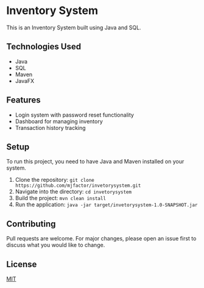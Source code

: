 # Inventory System

This is an Inventory System built using Java and SQL.

## Technologies Used

- Java
- SQL
- Maven
- JavaFX

## Features

- Login system with password reset functionality
- Dashboard for managing inventory
- Transaction history tracking

## Setup

To run this project, you need to have Java and Maven installed on your system.

1. Clone the repository: `git clone https://github.com/mjfactor/invetorysystem.git`
2. Navigate into the directory: `cd invetorysystem`
3. Build the project: `mvn clean install`
4. Run the application: `java -jar target/invetorysystem-1.0-SNAPSHOT.jar`

## Contributing

Pull requests are welcome. For major changes, please open an issue first to discuss what you would like to change.

## License

[MIT](https://choosealicense.com/licenses/mit/)